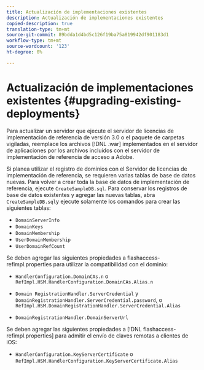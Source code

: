 ```yaml
---
title: Actualización de implementaciones existentes
description: Actualización de implementaciones existentes
copied-description: true
translation-type: tm+mt
source-git-commit: 89bdda1d4bd5c126f19ba75a819942df901183d1
workflow-type: tm+mt
source-wordcount: '123'
ht-degree: 0%

---
```



# Actualización de implementaciones existentes {#upgrading-existing-deployments}

Para actualizar un servidor que ejecute el servidor de licencias de implementación de referencia de versión 3.0 o el paquete de carpetas vigiladas, reemplace los archivos [!DNL .war] implementados en el servidor de aplicaciones por los archivos incluidos con el servidor de implementación de referencia de acceso a Adobe.

Si planea utilizar el registro de dominios con el Servidor de licencias de implementación de referencia, se requieren varias tablas de base de datos nuevas. Para volver a crear toda la base de datos de implementación de referencia, ejecute `CreateSampleDB.sql`. Para conservar los registros de base de datos existentes y agregar las nuevas tablas, abra `CreateSampleDB.sql`y ejecute solamente los comandos para crear las siguientes tablas:

* `DomainServerInfo`
* `DomainKeys`
* `DomainMembership`
* `UserDomainMembership`
* `UserDomainRefCount`

Se deben agregar las siguientes propiedades a flashaccess-refimpl.properties para utilizar la compatibilidad con el dominio:

* `HandlerConfiguration.DomainCAs.n` o  `RefImpl.HSM.HandlerConfiguration.DomainCAs.Alias.n`

* `Domain RegistrationHandler.ServerCredential` y  `DomainRegistrationHandler.ServerCredential.password`, o  `RefImpl.HSM.DomainRegistrationHandler.ServerCredential.Alias`

* `DomainRegistrationHandler.DomainServerUrl`

Se deben agregar las siguientes propiedades a [!DNL flashaccess-refimpl.properties] para admitir el envío de claves remotas a clientes de iOS:

* `HandlerConfiguration.KeyServerCertificate` o  `RefImpl.HSM.HandlerConfiguration.KeyServerCertificate.Alias`

